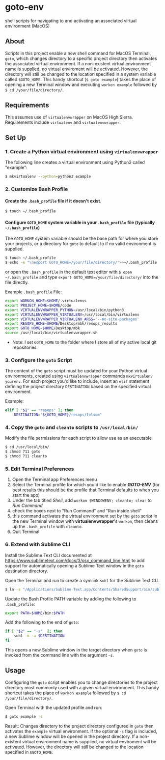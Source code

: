 # goto-env
shell scripts for navigating to and activating an associated virtual environment (MacOS)

## About
Scripts in this project enable a new shell command for MacOS Terminal, `goto`, which changes directory to a specific project directory then activates the associated virtual environment.  If a non-existent virtual environment name is supplied, no virtual enviroment will be activated.  However, the directory will still be changed to the location specified in a system variable called `$GOTO_HOME`.  This handy shortcut (`$ goto example`) takes the place of opening a new Terminal window and executing `workon example` followed by `$ cd /your/file/directory/`.

## Requirements
This assumes use of `virtualenvwrapper` on MacOS High Sierra.  Requirements include `virtualenv` and `virtualenvwrapper`.

## Set Up

### 1. Create a Python virtual environment using `virtualenvwrapper`
The following line creates a virtual environment using Python3 called "example":
```bash
$ mkvirtualenv --python=python3 example
```

### 2. Customize Bash Profile
#### Create the `.bash_profile` file if it doesn't exist.
```bash
$ touch ~/.bash_profile
```
#### Configure `GOTO_HOME` system variable in your `.bash_profile` file (typically `~/.bash_profile`)
The `GOTO_HOME` system variable should be the base path for where you store your projects, or a directory for `goto` to default to if no valid environment is supplied.
```bash
$ touch ~/.bash_profile
$ echo -e "\nexport GOTO_HOME=/your/file/directory/">>~/.bash_profile
```
or open the `.bash_profile` in the default text editor with `$ open ~/.bash_profile` and type `export GOTO_HOME=/your/file/directory/` into the file directly.

Example `.bash_profile` File:
```bash
export WORKON_HOME=$HOME/.virtualenvs
export PROJECT_HOME=$HOME/code
export VIRTUALENVWRAPPER_PYTHON=/usr/local/bin/python3
export VIRTUALENVWRAPPER_VIRTUALENV=/usr/local/bin/virtualenv
export VIRTUALENVWRAPPER_VIRTUALENV_ARGS='--no-site-packages'
export RESOPS_HOME=$HOME/Desktop/mbk/resops_results
export GOTO_HOME=$HOME/Desktop/mbk
source /usr/local/bin/virtualenvwrapper.sh

```
* Note: I set `GOTO_HOME` to the folder where I store all of my active local git repositories.

### 3. Configure the `goto` Script
The content of the `goto` script must be updated for your Python virtual environments, created using `virtualenvwrapper` commands `mkvirtualenv yourenv`.  For each project you'd like to include, insert an `elif` statement defining the project directory `DESTINATION` based on the specified virtual environment.

Example:
```bash
elif [ "$1" == "resops" ]; then
	DESTINATION="${GOTO_HOME}/resops/folsom"
```

### 4. Copy the `goto` and `cleanto` scripts to `/usr/local/bin/`

Modify the file permissions for each script to allow use as an executable
```bash
$ cd /usr/local/bin/
$ chmod 711 goto
$ chmod 711 cleanto
```

### 5. Edit Terminal Preferences
1. Open the Terminal app Preferences menu
2. Select the Terminal profile for which you'd like to enable *__GOTO-ENV__* (for best results this should be the profile that Terminal defaults to when you start the app)
3. Under the tab titled _*Shell*_, add `workon $WINDOWENV; cleanto; clear` to *_Run Command_*
4. check the boxes next to "Run Command" and "Run inside shell"
5. this command activates the virtual environment set by the `goto` script in the new Terminal window with **virtualenvwrapper**'s `workon`, then cleans up the `.bash_profile` with `cleanto`.
6. Quit Terminal

### 6. Extend with Sublime CLI
Install the Sublime Text CLI documented at https://www.sublimetext.com/docs/3/osx_command_line.html to add support for automatically opening a Sublime Text window in the `goto` destination directory.

Open the Terminal and run to create a symlink `subl` for the Sublime Text CLI.
```bash
$ ln -s "/Applications/Sublime Text.app/Contents/SharedSupport/bin/subl" /usr/local/bin/subl
```
Update the Bash Profile PATH variable by adding the following to `.bash_profile`:
```bash
export PATH=$HOME/bin:$PATH
```

Add the following to the end of `goto`:
```bash
if [ "$2" == "-s"  ]; then
	subl -n -a $DESTINATION
fi
```
This opens a new Sublime window in the target directory when `goto` is invoked from the command line with the argument `-s`.

## Usage 
Configuring the `goto` script enables you to change directories to the project directory most commonly used with a given virtual environment.  This handy shortcut takes the place of `workon example` followed by `$ cd /your/file/directory/`.

Open Terminal with the updated profile and run:
```bash
$ goto example -s
```
Result:
Changes directory to the project directory configured in `goto` then activates the `example` virtual environment.  If the optional `-s` flag is included, a new Sublime window will be opened in the project directory.  If a non-existent virtual environment name is supplied, no virtual enviroment will be activated.  However, the directory will still be changed to the location specified in `$GOTO_HOME`.


